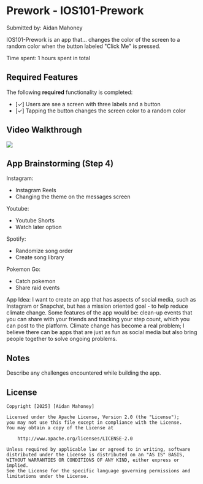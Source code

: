 # Prework - IOS101-Prework

Submitted by: Aidan Mahoney

IOS101-Prework is an app that... changes the color of the screen to a random color when the button labeled "Click Me" is pressed.

Time spent: 1 hours spent in total

## Required Features

The following **required** functionality is completed:

- [✓] Users are see a screen with three labels and a button
- [✓] Tapping the button changes the screen color to a random color
 
## Video Walkthrough

![](https://imgur.com/a/ios101-prework-QdsFR38.gif)

## App Brainstorming (Step 4)

Instagram:
- Instagram Reels
- Changing the theme on the messages screen

Youtube:
- Youtube Shorts
- Watch later option

Spotify:
- Randomize song order
- Create song library

Pokemon Go:
- Catch pokemon
- Share raid events

App Idea:
I want to create an app that has aspects of social media, such as Instagram or Snapchat, but has a mission oriented goal - to help reduce climate change. Some features of the app would be: clean-up events that you can share with your friends and tracking your step count, which you can post to the platform. Climate change has become a real problem; I believe there can be apps that are just as fun as social media but also bring people together to solve ongoing problems.

## Notes

Describe any challenges encountered while building the app.

## License

    Copyright [2025] [Aidan Mahoney]

    Licensed under the Apache License, Version 2.0 (the "License");
    you may not use this file except in compliance with the License.
    You may obtain a copy of the License at

        http://www.apache.org/licenses/LICENSE-2.0

    Unless required by applicable law or agreed to in writing, software
    distributed under the License is distributed on an "AS IS" BASIS,
    WITHOUT WARRANTIES OR CONDITIONS OF ANY KIND, either express or implied.
    See the License for the specific language governing permissions and
    limitations under the License.
